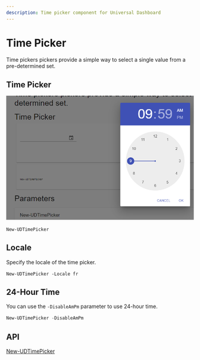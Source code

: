 ```yaml
---
description: Time picker component for Universal Dashboard
---
```


# Time Picker

Time pickers pickers provide a simple way to select a single value from a pre-determined set.

## Time Picker

![](<../../../../.gitbook/assets/image (55).png>)

```
New-UDTimePicker
```

## Locale

Specify the locale of the time picker.&#x20;

```
New-UDTimePicker -Locale fr
```

## 24-Hour Time

You can use the `-DisableAmPm` parameter to use 24-hour time.&#x20;

```powershell
New-UDTimePicker -DisableAmPm
```

## API

[New-UDTimePicker](https://github.com/ironmansoftware/universal-docs/blob/master/cmdlets/New-UDTimePicker.txt)

